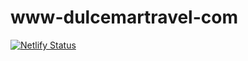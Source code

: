 # www-dulcemartravel-com
[![Netlify Status](https://api.netlify.com/api/v1/badges/07dc6deb-10f4-49f6-b5df-81e7f089f453/deploy-status)](https://app.netlify.com/sites/www-dulcemartravel-com/deploys)
